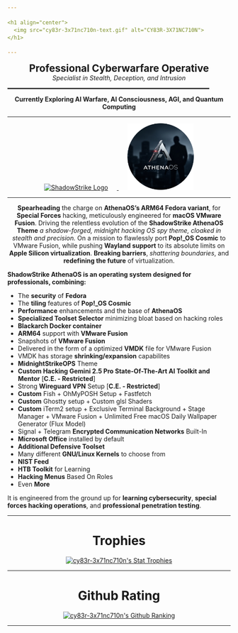 ```yaml
---

<h1 align="center">
  <img src="cy83r-3x71nc710n-text.gif" alt="CY83R-3X71NC710N">
</h1>

---
```


<p align="center">
  <strong style="font-size: 1.6em;">Professional Cyberwarfare Operative</strong><br>
  <em>Specialist in Stealth, Deception, and Intrusion</em>
</p>

<p align="center">
  <hr style="width: 90%; border: 1px solid #555;">
</p>

<p align="center">
  <strong>Currently Exploring AI Warfare, AI Consciousness, AGI, and Quantum Computing</strong>
</p>

---

<p align="center">
  <a href="https://github.com/ShadowStrikeHQ" target="_blank" rel="noopener noreferrer">
    <img src="Logo-Upscaled.png" alt="ShadowStrike Logo" width="150" style="margin-right: 20px;">
  </a>
  <a href="https://gitlab.com/athenaos" target="_blank" rel="noopener noreferrer">
    <img src="AthenaOS-Spy.png" alt="AthenaOS Spy Logo" width="150" style="margin-left: 20px;">
  </a>
</p>

---

<p align="center">
   <strong>Spearheading</strong> the charge on <strong>AthenaOS’s ARM64 Fedora variant</strong>, for <strong>Special Forces</strong> hacking, meticulously engineered for <strong>macOS VMware Fusion</strong>. Driving the relentless evolution of the <strong>ShadowStrike AthenaOS Theme</strong> <i>a shadow-forged, midnight hacking OS spy theme, cloaked in stealth and precision.</i> On a mission to flawlessly port <strong>Pop!_OS Cosmic</strong> to VMware Fusion, while pushing <strong>Wayland support</strong> to its absolute limits on <strong>Apple Silicon virtualization</strong>. <strong>Breaking barriers</strong>, <em>shattering boundaries</em>, and <strong>redefining the future</strong> of virtualization.
</p>

**ShadowStrike AthenaOS is an operating system designed for professionals, combining:**
<p align="center">
  
  - The **security** of **Fedora**
  - The **tiling** features of **Pop!_OS Cosmic**
  - **Performance** enhancements and the base of **AthenaOS**
  - **Specialized Toolset Selector** minimizing bloat based on hacking roles
  - **Blackarch Docker container**
  - **ARM64** support with **VMware Fusion**
  - Snapshots of **VMware Fusion**
  - Delivered in the form of a optimized **VMDK** file for VMware Fusion
  - VMDK has storage **shrinking/expansion** capabilites
  - **MidnightStrikeOPS** Theme
  - **Custom Hacking Gemini 2.5 Pro State-Of-The-Art AI Toolkit and Mentor** [**C.E. - Restricted**]
  - Strong **Wireguard VPN** Setup [**C.E. - Restricted**]
  - **Custom** Fish + OhMyPOSH Setup + Fastfetch
  - **Custom** Ghostty setup + Custom glsl Shaders
  - **Custom** iTerm2 setup + Exclusive Terminal Background + Stage Manager + VMware Fusion + Unlimited Free macOS Daily Wallpaper Generator (Flux Model)
  - Signal + Telegram **Encrypted Communication Networks** Built-In
  - **Microsoft Office** installed by default
  - **Additional Defensive Toolset**
  - Many different **GNU/Linux Kernels** to choose from
  - **NIST Feed**
  - **HTB Toolkit** for Learning
  - **Hacking Menus** Based On Roles
  - Even **More**

  It is engineered from the ground up for **learning cybersecurity**, **special forces hacking operations**, and **professional penetration testing**.
</p>

---
<h1 align="center">Trophies</h1>
<p align="center">
  <a href="https://github.com/ryo-ma/github-profile-trophy">
    <img src="https://github-profile-trophy.vercel.app/?username=cy83r-3x71nc710n&column=4&rank=SECRET,SSS,SS,S,AAA,AA,A&theme=dracula&margin-w=18&margin-h=10" alt="cy83r-3x71nc710n's Stat Trophies">
  </a>
</p>

---

<h1 align="center">Github Rating</h1>

<p align="center">
  <a href="https://github.com/anuraghazra/github-readme-stats">
    <img src="https://github-readme-stats.vercel.app/api?username=CY83R-3X71NC710N&show_icons=true&theme=radical&hide_title=false" alt="cy83r-3x71nc710n's Github Ranking">
  </a>
</p>

---
